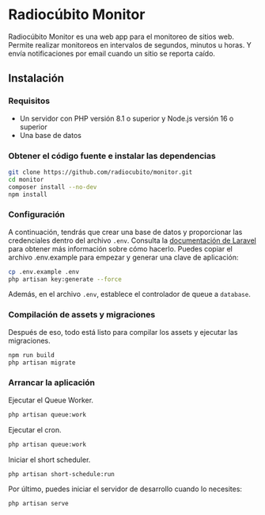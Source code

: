# Radiocúbito Monitor

Radiocúbito Monitor es una web app para el monitoreo de sitios web.
Permite realizar monitoreos en intervalos de segundos, minutos u horas.
Y envía notificaciones por email cuando un sitio se reporta caído.

## Instalación

### Requisitos

- Un servidor con PHP versión 8.1 o superior y Node.js versión 16 o superior
- Una base de datos

### Obtener el código fuente e instalar las dependencias

```bash
git clone https://github.com/radiocubito/monitor.git
cd monitor
composer install --no-dev
npm install
```

### Configuración

A continuación, tendrás que crear una base de datos y proporcionar las credenciales dentro del archivo `.env`. Consulta la [documentación de Laravel](https://laravel.com/docs/10.x/database#configuration) para obtener más información sobre cómo hacerlo. Puedes copiar el archivo .env.example para empezar y generar una clave de aplicación:

```bash
cp .env.example .env
php artisan key:generate --force
```

Además, en el archivo `.env`, establece el controlador de queue a `database`.

### Compilación de assets y migraciones

Después de eso, todo está listo para compilar los assets y ejecutar las migraciones.

```bash
npm run build
php artisan migrate
```

### Arrancar la aplicación

Ejecutar el Queue Worker.

```bash
php artisan queue:work
```

Ejecutar el cron.

```bash
php artisan queue:work
```

Iniciar el short scheduler.

```bash
php artisan short-schedule:run
```

Por último, puedes iniciar el servidor de desarrollo cuando lo necesites:

```bash
php artisan serve
```
